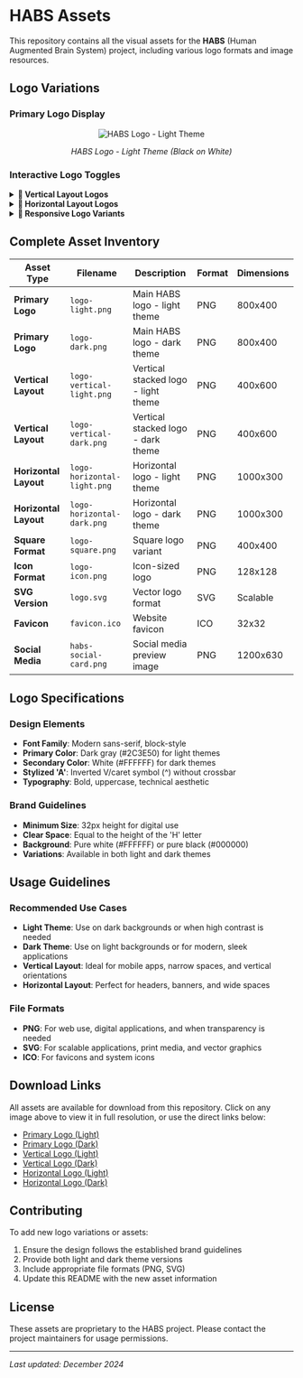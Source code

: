 # HABS Assets

This repository contains all the visual assets for the **HABS** (Human Augmented Brain System) project, including various logo formats and image resources.

## Logo Variations

### Primary Logo Display

<div align="center">

![HABS Logo - Light Theme](./logo-light.png)

*HABS Logo - Light Theme (Black on White)*

</div>

### Interactive Logo Toggles

<details>
<summary><strong>🎨 Vertical Layout Logos</strong></summary>

#### Light Theme (Black on White)
![HABS Logo Vertical Light](./logo-vertical-light.png)

#### Dark Theme (White on Black)
![HABS Logo Vertical Dark](./logo-vertical-dark.png)

</details>

<details>
<summary><strong>🔄 Horizontal Layout Logos</strong></summary>

#### Light Theme (Black on White)
![HABS Logo Horizontal Light](./logo-horizontal-light.png)

#### Dark Theme (White on Black)
![HABS Logo Horizontal Dark](./logo-horizontal-dark.png)

</details>

<details>
<summary><strong>📱 Responsive Logo Variants</strong></summary>

#### Square Format
![HABS Logo Square](./logo-square.png)

#### Icon Format
![HABS Logo Icon](./logo-icon.png)

</details>

## Complete Asset Inventory

| Asset Type | Filename | Description | Format | Dimensions |
|------------|----------|-------------|---------|------------|
| **Primary Logo** | `logo-light.png` | Main HABS logo - light theme | PNG | 800x400 |
| **Primary Logo** | `logo-dark.png` | Main HABS logo - dark theme | PNG | 800x400 |
| **Vertical Layout** | `logo-vertical-light.png` | Vertical stacked logo - light theme | PNG | 400x600 |
| **Vertical Layout** | `logo-vertical-dark.png` | Vertical stacked logo - dark theme | PNG | 400x600 |
| **Horizontal Layout** | `logo-horizontal-light.png` | Horizontal logo - light theme | PNG | 1000x300 |
| **Horizontal Layout** | `logo-horizontal-dark.png` | Horizontal logo - dark theme | PNG | 1000x300 |
| **Square Format** | `logo-square.png` | Square logo variant | PNG | 400x400 |
| **Icon Format** | `logo-icon.png` | Icon-sized logo | PNG | 128x128 |
| **SVG Version** | `logo.svg` | Vector logo format | SVG | Scalable |
| **Favicon** | `favicon.ico` | Website favicon | ICO | 32x32 |
| **Social Media** | `habs-social-card.png` | Social media preview image | PNG | 1200x630 |

## Logo Specifications

### Design Elements
- **Font Family**: Modern sans-serif, block-style
- **Primary Color**: Dark gray (#2C3E50) for light themes
- **Secondary Color**: White (#FFFFFF) for dark themes
- **Stylized 'A'**: Inverted V/caret symbol (^) without crossbar
- **Typography**: Bold, uppercase, technical aesthetic

### Brand Guidelines
- **Minimum Size**: 32px height for digital use
- **Clear Space**: Equal to the height of the 'H' letter
- **Background**: Pure white (#FFFFFF) or pure black (#000000)
- **Variations**: Available in both light and dark themes

## Usage Guidelines

### Recommended Use Cases
- **Light Theme**: Use on dark backgrounds or when high contrast is needed
- **Dark Theme**: Use on light backgrounds or for modern, sleek applications
- **Vertical Layout**: Ideal for mobile apps, narrow spaces, and vertical orientations
- **Horizontal Layout**: Perfect for headers, banners, and wide spaces

### File Formats
- **PNG**: For web use, digital applications, and when transparency is needed
- **SVG**: For scalable applications, print media, and vector graphics
- **ICO**: For favicons and system icons

## Download Links

All assets are available for download from this repository. Click on any image above to view it in full resolution, or use the direct links below:

- [Primary Logo (Light)](./logo-light.png)
- [Primary Logo (Dark)](./logo-dark.png)
- [Vertical Logo (Light)](./logo-vertical-light.png)
- [Vertical Logo (Dark)](./logo-vertical-dark.png)
- [Horizontal Logo (Light)](./logo-horizontal-light.png)
- [Horizontal Logo (Dark)](./logo-horizontal-dark.png)

## Contributing

To add new logo variations or assets:
1. Ensure the design follows the established brand guidelines
2. Provide both light and dark theme versions
3. Include appropriate file formats (PNG, SVG)
4. Update this README with the new asset information

## License

These assets are proprietary to the HABS project. Please contact the project maintainers for usage permissions.

---

*Last updated: December 2024*
